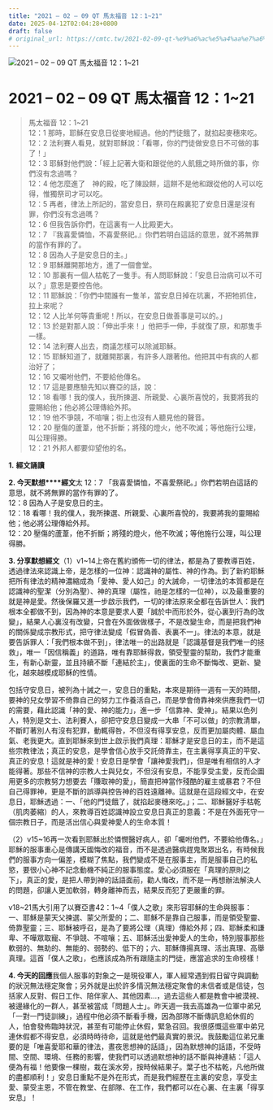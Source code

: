 ```yaml
---
title: "2021 – 02 – 09 QT 馬太福音 12：1~21"
date: 2025-04-12T02:04:28+0800
draft: false
# original_url: https://cmtc.tw/2021-02-09-qt-%e9%a6%ac%e5%a4%aa%e7%a6%8f%e9%9f%b3-12%ef%bc%9a121
---
```


![2021 – 02 – 09 QT 馬太福音 12：1\~21](/images/qt.jpg   "2021 – 02 – 09 QT 馬太福音 12：1\~21")

# 2021 – 02 – 09 QT 馬太福音 12：1\~21

> 馬太福音 12：1\~21  
> 12：1 那時，耶穌在安息日從麥地經過。他的門徒餓了，就掐起麥穗來吃。  
> 12：2 法利賽人看見，就對耶穌說：「看哪，你的門徒做安息日不可做的事了！」  
> 12：3 耶穌對他們說：「經上記著大衛和跟從他的人飢餓之時所做的事，你們沒有念過嗎？  
> 12：4 他怎麼進了　神的殿，吃了陳設餅，這餅不是他和跟從他的人可以吃得，惟獨祭司才可以吃。  
> 12：5 再者，律法上所記的，當安息日，祭司在殿裏犯了安息日還是沒有罪，你們沒有念過嗎？  
> 12：6 但我告訴你們，在這裏有一人比殿更大。  
> 12：7 『我喜愛憐恤，不喜愛祭祀。』你們若明白這話的意思，就不將無罪的當作有罪的了。  
> 12：8 因為人子是安息日的主。」  
> 12：9 耶穌離開那地方，進了一個會堂。  
> 12：10 那裏有一個人枯乾了一隻手。有人問耶穌說：「安息日治病可以不可以？」意思是要控告他。  
> 12：11 耶穌說：「你們中間誰有一隻羊，當安息日掉在坑裏，不把牠抓住，拉上來呢？  
> 12：12 人比羊何等貴重呢！所以，在安息日做善事是可以的。」  
> 12：13 於是對那人說：「伸出手來！」他把手一伸，手就復了原，和那隻手一樣。  
> 12：14 法利賽人出去，商議怎樣可以除滅耶穌。  
> 12：15 耶穌知道了，就離開那裏，有許多人跟著他。他把其中有病的人都治好了；  
> 12：16 又囑咐他們，不要給他傳名。  
> 12：17 這是要應驗先知以賽亞的話，說：  
> 12：18 看哪！我的僕人，我所揀選、所親愛、心裏所喜悅的，我要將我的靈賜給他；他必將公理傳給外邦。  
> 12：19 他不爭競，不喧嚷；街上也沒有人聽見他的聲音。  
> 12：20 壓傷的蘆葦，他不折斷；將殘的燈火，他不吹滅；等他施行公理，叫公理得勝。  
> 12：21 外邦人都要仰望他的名。

**1.** **經文誦讀**

**2. 今天默想****經文**太 12：7 「我喜愛憐恤，不喜愛祭祀。」你們若明白這話的意思，就不將無罪的當作有罪的了。  
12：8 因為人子是安息日的主。  
12：18 看哪！我的僕人，我所揀選、所親愛、心裏所喜悅的，我要將我的靈賜給他；他必將公理傳給外邦。  
12：20 壓傷的蘆葦，他不折斷；將殘的燈火，他不吹滅；等他施行公理，叫公理得勝。

**3. 分享默想經文**（1）v1\~14上帝在舊約頒佈一切的律法，都是為了要教導百姓，透過律法來認識上帝，是怎樣的一位神：認識神的屬性、神的作為。到了新約耶穌把所有律法的精神濃縮成為「愛神、愛人如己」的大誡命，一切律法的本質都是在認識神的聖潔（分別為聖）、神的真理（屬性，祂是怎樣的一位神），以及最重要的就是神是愛。然後保羅又進一步啟示我們，一切的律法原來全都在告訴世人：我們根本全都做不到，因為神的本意是要求人要「誠於中而形於外，從心裏到行為的改變」，結果人心裏沒有改變，只會在外面做做樣子，不是改變生命，而是把我們神的關係變成宗教形式，把守律法變成「假冒偽善、表裏不一」。律法的本意，就是要告訴罪人：「我們根本做不到」，律法唯一的出路就是「認識基督是我們唯一的拯救」，唯一「因信稱義」的道路，唯有靠耶穌得救，領受聖靈的幫助，我們才能重生，有新心新靈，並且持續不斷「連結於主」，使裏面的生命不斷悔改、更新、變化，越來越模成耶穌的性情。

包括守安息日，被列為十誡之一，安息日的重點，本來是期待一週有一天的時間，要神的兒女學習不倚靠自己的努力工作養活自己，而是學會倚靠神來供應我們一切的需要，藉此認識「神的愛、神的能力」，進一步「信靠神、愛神」。結果以色列人，特別是文士、法利賽人，卻把守安息日變成一大串「不可以做」的宗教清單，不斷盯著別人有沒有犯罪，動輒得咎，不但沒有得享安息，反而更加屬肉體、屬血氣、老我更大。直到耶穌來到世上啟示我們真理：耶穌才是安息日的主，而不是這些宗教律法；真正的安息，是學會信心放手交託倚靠主，在主裏得享真正的平安、真正的安息！這就是神的愛！安息日是學會「讓神愛我們」，但是唯有相信的人才能得著。那些不信神的宗教人士與兒女，不但沒有安息，不能享受主愛，反而企圖用更多的宗教努力想要去「賺取神的愛」，簡直把神當作殘酷的雇主或暴君？不但自己得罪神，更是不斷的誤導與控告神的百姓遠離神。這就是在這段經文中，在安息日，耶穌透過：一、「他的門徒餓了，就掐起麥穗來吃。」；二、耶穌醫好手枯乾（肌肉萎縮）的人，來教導百姓認識神設立安息日真正的意義：不是在外面死守一個宗教日子，而是活出信心與愛神愛人的生命本質！

（2）v15\~16再一次看到耶穌出於憐憫醫好病人，卻「囑咐他們，不要給他傳名。」耶穌的服事重心是傳講天國悔改的福音，而不是透過醫病趕鬼聚眾出名，有時候我們的服事方向一偏差，模糊了焦點，我們變成不是在服事主，而是服事自己的私慾，要很小心神不記念動機不純正的服事態度。愛心必須服在「真理的原則之下」，真正的愛，是把人帶到神的話語面前，勸人悔改，而不是一再想辦法解決人的問題，卻讓人更加軟弱，轉身離神而去，結果反而犯了更嚴重的罪。

v18\~21馬大引用了以賽亞書42：1\~4「僕人之歌」來形容耶穌的生命與服事：一、耶穌是蒙天父揀選、蒙父所愛的；二、耶穌不是靠自己服事，而是領受聖靈、倚靠聖靈；三、耶穌被呼召，是為了要將公理（真理）傳給外邦；四、耶穌柔和謙卑、不嘩眾取寵、不爭競、不喧嚷；五、耶穌活出愛神愛人的生命，特別服事那些軟弱的、無助的、無能的、弱勢的、低下的；六、耶穌傳揚真理、活出真理、高舉真理。這首「僕人之歌」，也應該成為所有跟隨主的門徒，應當追求的生命榜樣！

**4. 今天的回應**我個人服事的對象之一是現役軍人，軍人經常遇到假日留守與調動的狀況無法穩定聚會；另外就是出於許多情況無法穩定聚會的未信者或是信徒，包括家人反對、假日工作、陪伴家人、其他因素…，過去這些人都是教會中被漠視、被邊緣化的一群人，甚至被當成「問題人士」。昨天週一我去高雄為一位軍中弟兄「一對一門徒訓練」，過程中他必須不斷看手機，因為部隊不斷傳訊息給休假的人，怕會發佈臨時狀況，甚至有可能停止休假，緊急召回。我很感慨這些軍中弟兄連休假都不得安息，必須時時待命，這就是他們最真實的景況。我鼓勵這位弟兄重要的是「唯喜愛耶和華的律法，晝夜思想神的話語」，因為默想神的話語，不受時間、空間、環境、任務的影響，使我們可以透過默想神的話不斷與神連結：「這人便為有福！他要像一棵樹，栽在溪水旁，按時候結果子。葉子也不枯乾，凡他所做的盡都順利！」安息日重點不是外在形式，而是我們經歷在主裏的安息，享受主愛、蒙受主恩，不管在教堂、在部隊、在工作，我們都可以在心裏、在主裏「得享安息」！